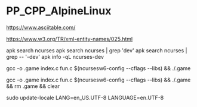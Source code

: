 # PP_CPP_AlpineLinux

https://www.asciitable.com/

https://www.w3.org/TR/xml-entity-names/025.html

apk search ncurses
apk search ncurses | grep 'dev' 
apk search ncurses | grep -- '-dev'
apk info -qL ncurses-dev

gcc -o .game index.c fun.c $(ncursesw6-config --cflags --libs) && ./.game

gcc -o .game index.c fun.c $(ncursesw6-config --cflags --libs) && ./.game &&  rm .game && clear


sudo update-locale LANG=en_US.UTF-8 LANGUAGE=en.UTF-8